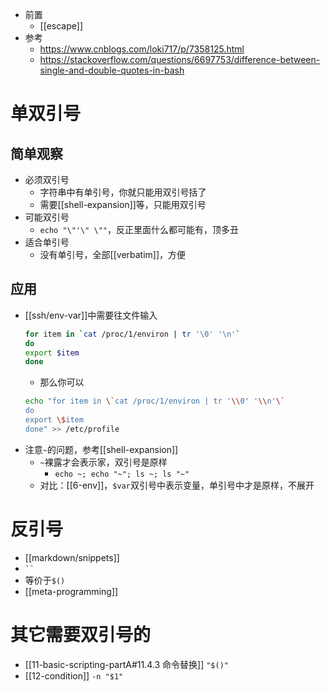 - 前置
  - [[escape]]
- 参考
    - https://www.cnblogs.com/loki717/p/7358125.html
    - https://stackoverflow.com/questions/6697753/difference-between-single-and-double-quotes-in-bash
# 单双引号
## 简单观察
- 必须双引号
  - 字符串中有单引号，你就只能用双引号括了
  - 需要[[shell-expansion]]等，只能用双引号
- 可能双引号
  - `echo "\"'\" \""`，反正里面什么都可能有，顶多丑
- 适合单引号
  - 没有单引号，全部[[verbatim]]，方便
## 应用
- [[ssh/env-var]]中需要往文件输入
    ```sh
    for item in `cat /proc/1/environ | tr '\0' '\n'`
    do
    export $item
    done
    ```
    - 那么你可以
    ```sh
    echo "for item in \`cat /proc/1/environ | tr '\\0' '\\n'\`
    do
    export \$item
    done" >> /etc/profile
    ```
- 注意`~`的问题，参考[[shell-expansion]]
  - `~`裸露才会表示家，双引号是原样
    - `echo ~; echo "~"; ls ~; ls "~"`
  - 对比：[[6-env]]，`$var`双引号中表示变量，单引号中才是原样，不展开
# 反引号
- [[markdown/snippets]]
- <code>&#96;&#96;</code>
- 等价于`$()`
- [[meta-programming]]
# 其它需要双引号的
- [[11-basic-scripting-partA#11.4.3 命令替换]] `"$()"`
- [[12-condition]] `-n "$1"`